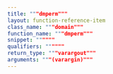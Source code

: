 ```yaml
---
title: """dmperm"""
layout: function-reference-item
class_name: """domain"""
function_name: """dmperm"""
snippet: """"""
qualifiers: """"""
return_type: """varargout"""
arguments: """(varargin)"""
---
```


